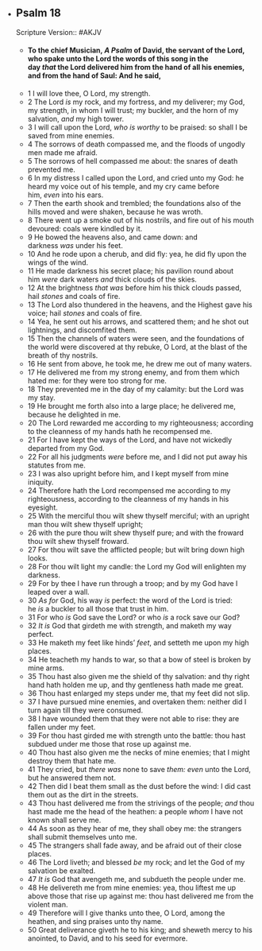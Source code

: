 - ## Psalm 18
  Scripture Version:: #AKJV
	- #### To the chief Musician, *A Psalm* of David, the servant of the Lord, who spake unto the Lord the words of this song in the day *that* the Lord delivered him from the hand of all his enemies, and from the hand of Saul: And he said,
	- 1 I will love thee, O Lord, my strength.
	- 2 The Lord *is* my rock, and my fortress, and my deliverer;
	  my God, my strength, in whom I will trust;
	  my buckler, and the horn of my salvation, *and* my high tower.
	- 3 I will call upon the Lord, *who is worthy* to be praised:
	  so shall I be saved from mine enemies.
	- 4 The sorrows of death compassed me,
	  and the floods of ungodly men made me afraid.
	- 5 The sorrows of hell compassed me about:
	  the snares of death prevented me.
	- 6 In my distress I called upon the Lord, and cried unto my God:
	  he heard my voice out of his temple,
	  and my cry came before him, *even* into his ears.
	- 7 Then the earth shook and trembled;
	  the foundations also of the hills moved and were shaken,
	  because he was wroth.
	- 8 There went up a smoke out of his nostrils,
	  and fire out of his mouth devoured:
	  coals were kindled by it.
	- 9 He bowed the heavens also, and came down:
	  and darkness *was* under his feet.
	- 10 And he rode upon a cherub, and did fly:
	  yea, he did fly upon the wings of the wind.
	- 11 He made darkness his secret place;
	  his pavilion round about him *were* dark waters
	  *and* thick clouds of the skies.
	- 12 At the brightness *that was* before him his thick clouds passed,
	  hail *stones* and coals of fire.
	- 13 The Lord also thundered in the heavens,
	  and the Highest gave his voice;
	  hail *stones* and coals of fire.
	- 14 Yea, he sent out his arrows, and scattered them;
	  and he shot out lightnings, and discomfited them.
	- 15 Then the channels of waters were seen,
	  and the foundations of the world were discovered
	  at thy rebuke, O Lord,
	  at the blast of the breath of thy nostrils.
	- 16 He sent from above, he took me,
	  he drew me out of many waters.
	- 17 He delivered me from my strong enemy,
	  and from them which hated me:
	  for they were too strong for me.
	- 18 They prevented me in the day of my calamity:
	  but the Lord was my stay.
	- 19 He brought me forth also into a large place;
	  he delivered me, because he delighted in me.
	- 20 The Lord rewarded me according to my righteousness;
	  according to the cleanness of my hands hath he recompensed me.
	- 21 For I have kept the ways of the Lord,
	  and have not wickedly departed from my God.
	- 22 For all his judgments *were* before me,
	  and I did not put away his statutes from me.
	- 23 I was also upright before him,
	  and I kept myself from mine iniquity.
	- 24 Therefore hath the Lord recompensed me according to my righteousness,
	  according to the cleanness of my hands in his eyesight.
	- 25 With the merciful thou wilt shew thyself merciful;
	  with an upright man thou wilt shew thyself upright;
	- 26 with the pure thou wilt shew thyself pure;
	  and with the froward thou wilt shew thyself froward.
	- 27 For thou wilt save the afflicted people;
	  but wilt bring down high looks.
	- 28 For thou wilt light my candle:
	  the Lord my God will enlighten my darkness.
	- 29 For by thee I have run through a troop;
	  and by my God have I leaped over a wall.
	- 30 *As for* God, his way *is* perfect:
	  the word of the Lord is tried:
	  he *is* a buckler to all those that trust in him.
	- 31 For who *is* God save the Lord?
	  or who *is* a rock save our God?
	- 32 *It is* God that girdeth me with strength,
	  and maketh my way perfect.
	- 33 He maketh my feet like hinds’ *feet*,
	  and setteth me upon my high places.
	- 34 He teacheth my hands to war,
	  so that a bow of steel is broken by mine arms.
	- 35 Thou hast also given me the shield of thy salvation:
	  and thy right hand hath holden me up,
	  and thy gentleness hath made me great.
	- 36 Thou hast enlarged my steps under me,
	  that my feet did not slip.
	- 37 I have pursued mine enemies, and overtaken them:
	  neither did I turn again till they were consumed.
	- 38 I have wounded them that they were not able to rise:
	  they are fallen under my feet.
	- 39 For thou hast girded me with strength unto the battle:
	  thou hast subdued under me those that rose up against me.
	- 40 Thou hast also given me the necks of mine enemies;
	  that I might destroy them that hate me.
	- 41 They cried, but *there was* none to save *them:*
	  *even* unto the Lord, but he answered them not.
	- 42 Then did I beat them small as the dust before the wind:
	  I did cast them out as the dirt in the streets.
	- 43 Thou hast delivered me from the strivings of the people;
	  *and* thou hast made me the head of the heathen:
	  a people *whom* I have not known shall serve me.
	- 44 As soon as they hear of me, they shall obey me:
	  the strangers shall submit themselves unto me.
	- 45 The strangers shall fade away,
	  and be afraid out of their close places.
	- 46 The Lord liveth; and blessed *be* my rock;
	  and let the God of my salvation be exalted.
	- 47 *It is* God that avengeth me,
	  and subdueth the people under me.
	- 48 He delivereth me from mine enemies:
	  yea, thou liftest me up above those that rise up against me:
	  thou hast delivered me from the violent man.
	- 49 Therefore will I give thanks unto thee, O Lord, among the heathen,
	  and sing praises unto thy name.
	- 50 Great deliverance giveth he to his king;
	  and sheweth mercy to his anointed,
	  to David, and to his seed for evermore.